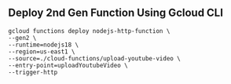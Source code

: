 ## Deploy 2nd Gen Function Using Gcloud CLI

```
gcloud functions deploy nodejs-http-function \
--gen2 \
--runtime=nodejs18 \
--region=us-east1 \
--source=./cloud-functions/upload-youtube-video \
--entry-point=uploadYoutubeVideo \
--trigger-http
```
